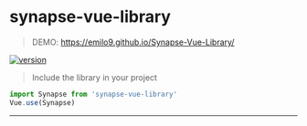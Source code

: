 # synapse-vue-library

> DEMO: https://emilo9.github.io/Synapse-Vue-Library/

[![version](https://img.shields.io/badge/version-1.1.0-yellow.svg)](https://semver.org)

> Include the library in your project
```javascript
import Synapse from 'synapse-vue-library'
Vue.use(Synapse)
```
***

